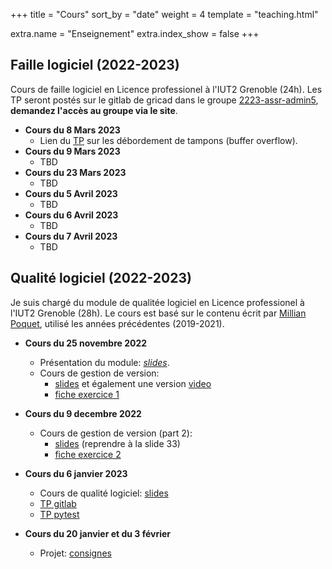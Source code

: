 +++
title = "Cours"
sort_by = "date"
weight = 4
template = "teaching.html"

extra.name = "Enseignement"
extra.index_show = false
+++

## Faille logiciel (2022-2023)

Cours de faille logiciel en Licence professionel à l'IUT2 Grenoble (24h).
Les TP seront postés sur le gitlab de gricad dans le groupe [2223-assr-admin5](https://gricad-gitlab.univ-grenoble-alpes.fr/2223-assr-admin5), **demandez l'accès au groupe via le site**.

- **Cours du 8 Mars 2023**
    - Lien du [TP](https://gricad-gitlab.univ-grenoble-alpes.fr/2223-assr-admin5/tp1-buffer-overflow) sur les débordement de tampons (buffer overflow).
- **Cours du 9 Mars 2023**
    - TBD
- **Cours du 23 Mars 2023**
    - TBD
- **Cours du 5 Avril 2023**
    - TBD
- **Cours du 6 Avril 2023**
    - TBD
- **Cours du 7 Avril 2023**
    - TBD

## Qualité logiciel (2022-2023)

Je suis chargé du module de qualitée logiciel en Licence professionel à l'IUT2 Grenoble (28h).
Le cours est basé sur le contenu écrit par [Millian Poquet](https://mpoquet.github.io/teaching.html#software-quality-2019-2021), utilisé les années précédentes (2019-2021).

   - **Cours du 25 novembre 2022**
      - Présentation du module: *[slides](/files/teaching/2022-software-quality/software-quality-intro.pdf)*.
      - Cours de gestion de version:
        - [slides](https://mpoquet.github.io/_downloads/a588a6355c4a60fdfa678ef830f1dccc/slides-version-control.pdf) et également une version [video](https://www.youtube.com/playlist?list=PLX8t_yeFhVAkUciuUvmB77jIV826dLBRr)
        - [fiche exercice 1](/files/teaching/2022-software-quality/1-getting-started.pdf)

   - **Cours du 9 decembre 2022**
      - Cours de gestion de version (part 2):
        - [slides](https://mpoquet.github.io/_downloads/a588a6355c4a60fdfa678ef830f1dccc/slides-version-control.pdf) (reprendre à la slide 33)
        - [fiche exercice 2](/files/teaching/2022-software-quality/2-branches-and-conflicts.pdf)

   - **Cours du 6 janvier 2023**
       - Cours de qualité logiciel: [slides](/files/teaching/2022-software-quality/software-quality.pdf)
       - [TP gitlab](/files/teaching/2022-software-quality/3-gitlab-project-init.pdf)
       - [TP pytest](/files/teaching/2022-software-quality/4-pytest.pdf)

   - **Cours du 20 janvier et du 3 février**
       - Projet: [consignes](https://gitlab.com/soq-assr-22-23/project-dotfiles/-/blob/master/Assignement.md)
